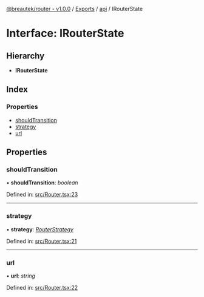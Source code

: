 [@breautek/router - v1.0.0](../README.md) / [Exports](../modules.md) / [api](../modules/api.md) / IRouterState

# Interface: IRouterState

## Hierarchy

* **IRouterState**

## Index

### Properties

* [shouldTransition](api.irouterstate.md#shouldtransition)
* [strategy](api.irouterstate.md#strategy)
* [url](api.irouterstate.md#url)

## Properties

### shouldTransition

• **shouldTransition**: *boolean*

Defined in: [src/Router.tsx:23](https://github.com/breautek/router/blob/d7a4785/src/Router.tsx#L23)

___

### strategy

• **strategy**: [*RouterStrategy*](../classes/routerstrategy.routerstrategy-1.md)

Defined in: [src/Router.tsx:21](https://github.com/breautek/router/blob/d7a4785/src/Router.tsx#L21)

___

### url

• **url**: *string*

Defined in: [src/Router.tsx:22](https://github.com/breautek/router/blob/d7a4785/src/Router.tsx#L22)
